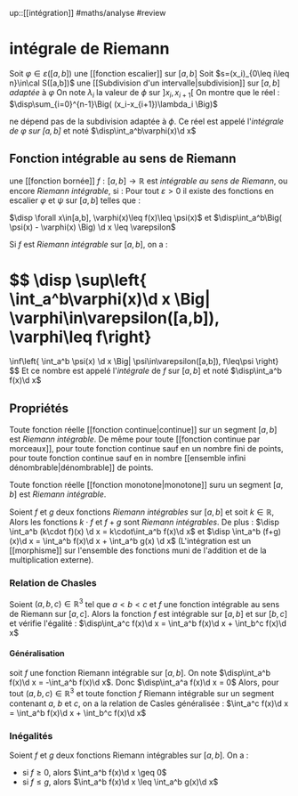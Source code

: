 up::[[intégration]]
#maths/analyse #review 
# intégrale de Riemann

Soit $\varphi\in\varepsilon([a,b])$ une [[fonction escalier]] sur $[a,b]$
Soit $s=(x_i)_{0\leq i\leq n}\in\cal S([a,b])$ une [[Subdivision d'un intervalle|subdivision]] sur $[a,b]$ _adaptée_ à $\varphi$
On note $\lambda_i$ la valeur de $\phi$ sur $]x_i,x_{i+1}[$
On montre que le réel :
$\disp\sum_{i=0}^{n-1}\Big( (x_i-x_{i+1})\lambda_i \Big)$

ne dépend pas de la subdivision adaptée à $\phi$.
Ce réel est appelé l'_intégrale de $\varphi$ sur $[a,b]$_ et noté $\disp\int_a^b\varphi(x)\d x$

## Fonction intégrable au sens de Riemann
une [[fonction bornée]] $f: [a,b]\rightarrow \mathbb{R}$ est _intégrable au sens de Riemann_, ou encore _Riemann intégrable_, si :
Pour tout $\varepsilon>0$ il existe des fonctions en escalier $\varphi$ et $\psi$ sur $[a,b]$ telles que :

$\disp \forall x\in[a,b], \varphi(x)\leq f(x)\leq \psi(x)$ et $\disp\int_a^b\Big( \psi(x) - \varphi(x) \Big) \d x \leq \varepsilon$

Si $f$ est _Riemann intégrable_ sur $[a,b]$, on a :

$$
\disp
\sup\left\{ \int_a^b\varphi(x)\d x \Big| \varphi\in\varepsilon([a,b]), \varphi\leq f\right\}
= 
\inf\left\{ \int_a^b \psi(x) \d x \Big| \psi\in\varepsilon([a,b]), f\leq\psi \right\}
$$
Et ce nombre est appelé l'_intégrale_ de $f$ sur $[a,b]$ et noté $\disp\int_a^b f(x)\d x$



## Propriétés

Toute fonction réelle [[fonction continue|continue]] sur un segment $[a,b]$ est _Riemann intégrable_.
De même pour toute [[fonction continue par morceaux]], pour toute fonction continue sauf en un nombre fini de points, pour toute fonction continue sauf en in nombre [[ensemble infini dénombrable|dénombrable]] de points.


Toute fonction réelle [[fonction monotone|monotone]] suru un segment $[a,b]$ est _Riemann intégrable_.

Soient $f$ et $g$ deux fonctions _Riemann intégrables_ sur $[a,b]$ et soit $k\in\mathbb{R}$,
Alors les fonctions $k\cdot f$ et $f+g$ sont _Riemann intégrables_.
De plus :
$\disp \int_a^b (k\cdot f)(x) \d x = k\cdot\int_a^b f(x)\d x$
et 
$\disp \int_a^b (f+g)(x)\d x = \int_a^b f(x)\d x + \int_a^b g(x) \d x$
(L'intégration est un [[morphisme]] sur l'ensemble des fonctions muni de l'addition et de la multiplication externe).


### Relation de Chasles
Soient $(a,b,c)\in\mathbb{R}^3$ tel que $a<b<c$ et $f$ une fonction intégrable au sens de Riemann sur $[a,c]$.
Alors la fonction $f$ est intégrable sur $[a,b]$ et sur $[b,c]$ et vérifie l'égalité :
$\disp\int_a^c f(x)\d x = \int_a^b f(x)\d x + \int_b^c f(x)\d x$

#### Généralisation
soit $f$ une fonction Riemann intégrable sur $[a,b]$.
On note $\disp\int_a^b f(x)\d x = -\int_a^b f(x)\d x$. Donc $\disp\int_a^a f(x)\d x = 0$
Alors, pour tout $(a,b,c)\in\mathbb{R}^3$ et toute fonction $f$ Riemann intégrable sur un segment contenant $a$, $b$ et $c$, on a la relation de Casles généralisée :
$\int_a^c f(x)\d x = \int_a^b f(x)\d x + \int_b^c f(x)\d x$

### Inégalités

Soient $f$ et $g$ deux fonctions Riemann intégrables sur $[a,b]$. On a :
 - si $f\geq0$, alors $\int_a^b f(x)\d x \geq 0$
 - si $f\leq g$, alors $\int_a^b f(x)\d x \leq \int_a^b g(x)\d x$



